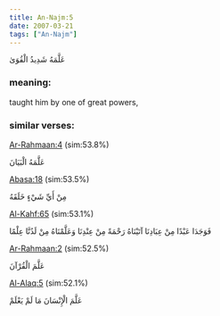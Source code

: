 ```yaml
---
title: An-Najm:5
date: 2007-03-21
tags: ["An-Najm"]
---
```

عَلَّمَهُ شَدِيدُ الْقُوَىٰ
### meaning: 
taught him by one of great powers,
### similar verses: 

[Ar-Rahmaan:4](/55/4) (sim:53.8%)

عَلَّمَهُ الْبَيَانَ

[Abasa:18](/80/18) (sim:53.5%)

مِنْ أَيِّ شَيْءٍ خَلَقَهُ

[Al-Kahf:65](/18/65) (sim:53.1%)

فَوَجَدَا عَبْدًا مِنْ عِبَادِنَا آتَيْنَاهُ رَحْمَةً مِنْ عِنْدِنَا وَعَلَّمْنَاهُ مِنْ لَدُنَّا عِلْمًا

[Ar-Rahmaan:2](/55/2) (sim:52.5%)

عَلَّمَ الْقُرْآنَ

[Al-Alaq:5](/96/5) (sim:52.1%)

عَلَّمَ الْإِنْسَانَ مَا لَمْ يَعْلَمْ
